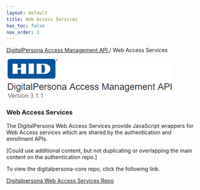 ```yaml
---
layout: default
title: Web Access Services
has_toc: false
nav_order: 3
---
```


[DigitalPersona Access Management API ](https://lenhodgeman.github.io/digitalpersona-access-management-api/)/ Web Access Services  

![](assets/HID-logo.png)  

### Web Access Services  

The DigitalPersona Web Access Services provide JavaScript wrappers for Web Access services which are shared by the authentication and enrollment APIs.

[Could use additional content, but not duplicating or overlapping the main content on the authentication repo.]

To view the digitalpersona-core repo, click the following link.

[Digitalpersona Web Access Services Repo](https://lenhodgeman.github.io/digitalpersona-services/)
